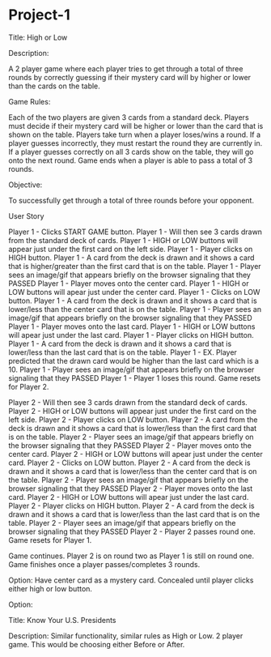 # Project-1


Title: High or Low

Description:

A 2 player game where each player tries to get through a total of three rounds by correctly guessing if their mystery card will by higher or lower than the cards on the table.

Game Rules:

Each of the two players are given 3 cards from a standard deck. Players must decide if their mystery card will be higher or lower than the card that is shown on the table. Players take turn when a player loses/wins a round. If a player guesses incorrectly, they must restart the round they are currently in. If a player guesses correctly on all 3 cards show on the table, they will go onto the next round. Game ends when a player is able to pass a total of 3 rounds.

Objective:

To successfully get through a total of three rounds before your opponent.

User Story

Player 1 - Clicks START GAME button. Player 1 - Will then see 3 cards drawn from the standard deck of cards. Player 1 - HIGH or LOW buttons will appear just under the first card on the left side. Player 1 - Player clicks on HIGH button. Player 1 - A card from the deck is drawn and it shows a card that is higher/greater than the first card that is on the table. Player 1 - Player sees an image/gif that appears briefly on the browser signaling that they PASSED Player 1 - Player moves onto the center card. Player 1 - HIGH or LOW buttons will apear just under the center card. Player 1 - Clicks on LOW button. Player 1 - A card from the deck is drawn and it shows a card that is lower/less than the center card that is on the table. Player 1 - Player sees an image/gif that appears briefly on the browser signaling that they PASSED Player 1 - Player moves onto the last card. Player 1 - HIGH or LOW buttons will apear just under the last card. Player 1 - Player clicks on HIGH button. Player 1 - A card from the deck is drawn and it shows a card that is lower/less than the last card that is on the table. Player 1 - EX. Player predicted that the drawn card would be higher than the last card which is a 10. Player 1 - Player sees an image/gif that appears briefly on the browser signaling that they PASSED Player 1 - Player 1 loses this round. Game resets for Player 2.

Player 2 - Will then see 3 cards drawn from the standard deck of cards. Player 2 - HIGH or LOW buttons will appear just under the first card on the left side. Player 2 - Player clicks on LOW button. Player 2 - A card from the deck is drawn and it shows a card that is lower/less than the first card that is on the table. Player 2 - Player sees an image/gif that appears briefly on the browser signaling that they PASSED Player 2 - Player moves onto the center card. Player 2 - HIGH or LOW buttons will apear just under the center card. Player 2 - Clicks on LOW button. Player 2 - A card from the deck is drawn and it shows a card that is lower/less than the center card that is on the table. Player 2 - Player sees an image/gif that appears briefly on the browser signaling that they PASSED Player 2 - Player moves onto the last card. Player 2 - HIGH or LOW buttons will apear just under the last card. Player 2 - Player clicks on HIGH button. Player 2 - A card from the deck is drawn and it shows a card that is lower/less than the last card that is on the table. Player 2 - Player sees an image/gif that appears briefly on the browser signaling that they PASSED Player 2 - Player 2 passes round one. Game resets for Player 1.

Game continues. Player 2 is on round two as Player 1 is still on round one. Game finishes once a player passes/completes 3 rounds.

Option: Have center card as a mystery card. Concealed until player clicks either high or low button.

Option:

Title: Know Your U.S. Presidents

Description: Similar functionality, similar rules as High or Low. 2 player game. This would be choosing either Before or After.
